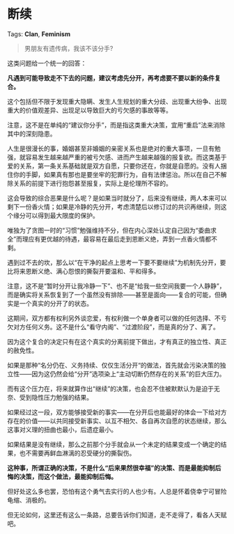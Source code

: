 # 断续

Tags: **Clan**, **Feminism**

> 男朋友有遗传病，我该不该分手?



这类问题给一个统一的回答：

**凡遇到可能导致走不下去的问题，建议考虑先分开，再考虑要不要以新的条件复合。**

这个包括但不限于发现重大隐瞒、发生人生规划的重大分歧、出现重大纷争、出现重大的价值观差异、出现足以导致巨大的亏欠感的事故等等。

注意，这不是在单纯的“建议你分手”，而是指这类重大决策，宜用“重启”法来消除其中的深刻隐患。

人生是很漫长的事，婚姻甚至非婚姻的亲密关系也是绝对的重大事项，一旦有勉强，就容易发生越来越严重的被亏欠感、进而产生越来越强的报复欲。而这类基于爱的关系，第一条关系基础就是双方自愿，只要你还在，你就是自愿的。没有人捆住你的手脚，如果真有那也是要坐牢的犯罪行为，自有法律惩治。所以在自己不解除关系的前提下进行抱怨甚至报复，实际上是伦理所不容的。

这会导致的综合恶果是什么呢？是如果当时就分了，后来没有继续，两人本来可以剩下一份香火情；如果是冷静的先分开，考虑清楚后以修订过的共识再继续，则这个缘分可以得到最大限度的保护。

唯独为了贪图一时的“习惯”勉强维持不分，但在内心深处认定自己因为“委曲求全”而理应有更优越的待遇，最容易在最后走到恩断义绝，弄到一点香火情都不剩。

遇到过不去的坎，那么以“在干净的起点上思考一下要不要继续”为机制先分开，要比将来恩断义绝、满心怨恨的撕裂开要温和、平和得多。

注意，这不是“暂时分开让我冷静一下”、也不是“给我一些空间我要一个人静静”，而是确实将关系恢复到了一个虽然没有排除——甚至是面向——复合的可能，但确实是一个真实的分开了的状态。

这期间，双方都有权利另外谈恋爱，有权利做一个单身者可以做的任何选择、不亏欠对方任何义务。这不是什么“看守内阁”、“过渡阶段”，而是真的分了、离了。

因为这个复合的决定只有在这个真实的分离前提下做出，才有真正的独立性、真正的赦免性。

如果是那种“名分仍在、义务持续、仅仅生活分开“的做法，首先就会污染决策的独立性——因为这仍然会给“分开”选项染上“主动切断仍然存在的关系”的巨大压力。

而有这个压力在，将来就算作出“继续”的决策，也会忍不住被默默认为是迫于无奈、受到隐性压力勉强的结果。

如果经过这一段，双方能够接受新的事实——在分开后也能最好的体会一下给对方存在的价值——以共同接受新事实、以互不相欠、各自再次自愿的状态继续，那么这事对义理的扭曲也最小，后遗症最小。

如果结果是没有继续，那么之前那个分手就会从一个未定的结果变成一个确定的结果，也不需要再鲜血淋漓的忍受硬分的撕裂伤。

**这种事，所谓正确的决策，不是什么“后来果然很幸福”的决策、而是最能抑制后悔的决策，而这个做法，最能抑制后悔。**

但好处这么多也罢，恐怕有这个勇气去实行的人也少有。人总是怀着侥幸宁可冒险龟缩、消极的。

但无论如何，这里还有这么一条路，总要告诉你们知道，走不走得了，看各人天赋吧。



